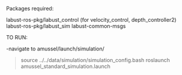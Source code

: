 Packages required:

labust-ros-pkg/labust_control (for velocity_control, depth_controller2)
labust-ros-pkg/labust_sim
labust-common-msgs



TO RUN:

-navigate to amussel/launch/simulation/

> source ../../data/simulation/simulation_config.bash
> roslaunch amussel_standard_simulation.launch